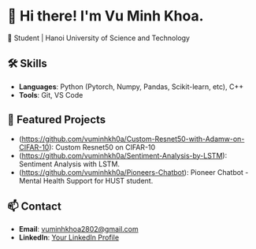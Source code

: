 # 👋 Hi there! I'm Vu Minh Khoa.  
🚀 Student | Hanoi University of Science and Technology  

## 🛠️ Skills  
- **Languages**: Python (Pytorch, Numpy, Pandas, Scikit-learn, etc), C++  
- **Tools**: Git, VS Code  

## 📂 Featured Projects  
- (https://github.com/vuminhkh0a/Custom-Resnet50-with-Adamw-on-CIFAR-10): Custom Resnet50 on CIFAR-10
- (https://github.com/vuminhkh0a/Sentiment-Analysis-by-LSTM): Sentiment Analysis with LSTM.
- (https://github.com/vuminhkh0a/Pioneers-Chatbot): Pioneer Chatbot - Mental Health Support for HUST student.


## 📫 Contact  
- **Email**: vuminhkhoa2802@gmail.com
- **LinkedIn**: [Your LinkedIn Profile](www.linkedin.com/in/vmkhoa28)  
